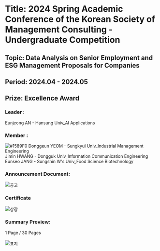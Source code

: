 # Title: 2024 Spring Academic Conference of the Korean Society of Management Consulting - Undergraduate Competition <br/>
## Topic: Data Analysis on Senior Employment and ESG Management Proposals for Companies <br/>
## Period: 2024.04 - 2024.05 <br/>
## Prize: Excellence Award<br/>
### Leader : <br/>
Eunjeong AN - Hansung Univ_AI Applications<br/>
### Member : <br/>
![#1589F0](https://placehold.co/15x15/1589F0/1589F0.png) Donggeun YEOM - Sungkyul Univ_Industrial Management Engineering <br/>
Jimin HWANG - Dongguk Univ_Information Communication Engineering <br/>
Eunseo JANG - Sungshin W's Univ_Food Science Biotechnology<br/>
### Announcement Document:<br/>
![공고](https://github.com/user-attachments/assets/8cf43997-32e1-4298-8443-8fa0fd3478c5)

### Certificate<br/>
![상장](https://github.com/user-attachments/assets/23906e30-22dd-488a-bb7c-2646a886b694)

### Summary Preview:<br/>
1 Page / 30 Pages<br/>
<br/>
![표지](https://github.com/user-attachments/assets/40504d9e-fd73-4414-b578-7c4be1b86805)
